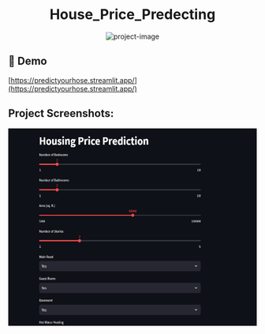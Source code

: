 <h1 align="center" id="title">House_Price_Predecting</h1>

<p align="center"><img src="https://socialify.git.ci/MrAkash920/House_Price_Predecting/image?description=1&amp;descriptionEditable=In%20today%27s%20fast-paced%20real%20estate%20market%2C%20accurate%20price%20predictions%20are%20essential%20for%20both%20buyers%20and%20sellers.%20With%20this%20app%2C%20you%20can%20now%20get%20an%20estimate%20of%20a%20house%27s%20price%20based%20on%20its%20features%2C%20such%20as%20the%20number%20of%20bedrooms%2C%20bathrooms%2C%20area%2C%20and%20more.&amp;font=KoHo&amp;issues=1&amp;language=1&amp;name=1&amp;owner=1&amp;pattern=Brick%20Wall&amp;pulls=1&amp;stargazers=1&amp;theme=Dark" alt="project-image"></p>

<h2>🚀 Demo</h2>

[https://predictyourhose.streamlit.app/](https://predictyourhose.streamlit.app/)

<h2>Project Screenshots:</h2>

<img src="https://github.com/MrAkash920/House_Price_Predecting/blob/main/Screenshot%202023-09-21%20142212.png" alt="project-screenshot" width="800" height="400/">

  
